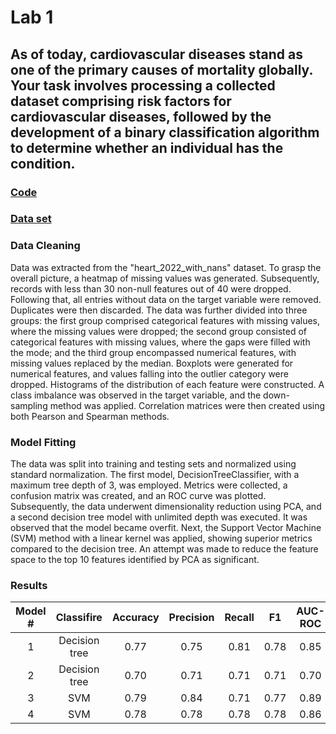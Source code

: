 # Lab 1

## As of today, cardiovascular diseases stand as one of the primary causes of mortality globally. Your task involves processing a collected dataset comprising risk factors for cardiovascular diseases, followed by the development of a binary classification algorithm to determine whether an individual has the condition.

### [**Code**](/Lab1/lab1.ipynb)

### [**Data set**](https://www.kaggle.com/datasets/kamilpytlak/personal-key-indicators-of-heart-disease)

### Data Cleaning
Data was extracted from the "heart_2022_with_nans" dataset. To grasp the overall picture, a heatmap of missing values was generated. Subsequently, records with less than 30 non-null features out of 40 were dropped. Following that, all entries without data on the target variable were removed. Duplicates were then discarded. The data was further divided into three groups: the first group comprised categorical features with missing values, where the missing values were dropped; the second group consisted of categorical features with missing values, where the gaps were filled with the mode; and the third group encompassed numerical features, with missing values replaced by the median. Boxplots were generated for numerical features, and values falling into the outlier category were dropped. Histograms of the distribution of each feature were constructed. A class imbalance was observed in the target variable, and the down-sampling method was applied. Correlation matrices were then created using both Pearson and Spearman methods.

### Model Fitting
The data was split into training and testing sets and normalized using standard normalization. The first model, DecisionTreeClassifier, with a maximum tree depth of 3, was employed. Metrics were collected, a confusion matrix was created, and an ROC curve was plotted. Subsequently, the data underwent dimensionality reduction using PCA, and a second decision tree model with unlimited depth was executed. It was observed that the model became overfit. Next, the Support Vector Machine (SVM) method with a linear kernel was applied, showing superior metrics compared to the decision tree. An attempt was made to reduce the feature space to the top 10 features identified by PCA as significant.

### Results

| Model # | Classifire | Accuracy | Precision | Recall | F1 | AUC-ROC |
|:-:|:-:|:-:|:-:|:-:|:-:|:-:|
| 1 | Decision tree | 0.77 | 0.75 | 0.81 | 0.78 | 0.85 |
| 2 | Decision tree | 0.70 | 0.71 | 0.71 | 0.71 | 0.70 |
| 3 | SVM | 0.79 | 0.84 | 0.71 | 0.77 | 0.89 |
| 4 | SVM | 0.78 | 0.78 | 0.78 | 0.78 | 0.86 |